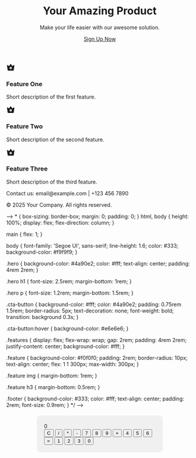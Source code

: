 <!-- <!-- <!DOCTYPE html>
<html lang="en">

<head>
 <meta charset="UTF-8">
 <meta name="viewport" content="width=device-width, initial-scale=1.0">
 <title>Document</title>
</head>

<body>
 <header>
  <h1>My Profile</h1>
  <nav>
   <ul>
    <li><a href="#about-me">About Me</a></li>
    <li><a href="#hobbies">Hobbies</a></li>
    <li><a href="#contact">Contact</a></li>
   </ul>
  </nav>
 </header>
 <section>
  <p>My name is Agun Akindele. I am a software developer with a passion for coding and technology. I enjoy learning new
   programming languages and frameworks to enhance my skills</p>
  <img src="image/myself.jpeg" alt="image of myself">
  <h2>Hobbies</h2>
  <ol>
   <li>Reading</li>
   <li>Traveling</li>
   <li>Coding</li>
   <li>Gaming</li>
  </ol>
 </section>
 <footer>
  <p>Contact me at: <a href="mailto:aguntoroti10@gmail.com">Send me an email </a></p>
 </footer>
</body>
<!-- dont copy my personal project -->

</html>

<!DOCTYPE html>
<html lang="en">

<head>
 <meta charset="UTF-8" />
 <meta name="viewport" content="width=device-width, initial-scale=1.0" />
 <title>Product Landing Page</title>
 <link rel="stylesheet" href="style.css" />
</head>

<body>
 <header class="hero">
  <h1>Your Amazing Product</h1>
  <p>Make your life easier with our awesome solution.</p>
  <a href="#" class="cta-button">Sign Up Now</a>
 </header>

 <main>
  <section class="features">
   <div class="feature">
    <svg xmlns="http://www.w3.org/2000/svg" width="24" height="24" viewBox="0 0 24 24">
     <path fill="currentColor" fill-rule="evenodd"
      d="M12 3a1 1 0 0 1 .832.445l3.471 5.207l4.182-2.51a1 1 0 0 1 1.503 1.01l-2 13A1 1 0 0 1 19 21H5a1 1 0 0 1-.988-.848l-2-13a1 1 0 0 1 1.503-1.01l4.182 2.51l3.471-5.207A1 1 0 0 1 12 3m-1 11a1 1 0 1 1 2 0a1 1 0 0 1-2 0m1-3a3 3 0 1 0 0 6a3 3 0 0 0 0-6"
      clip-rule="evenodd" />
    </svg>
    <h3>Feature One</h3>
    <p>Short description of the first feature.</p>
   </div>
   <div class="feature">
    <svg xmlns="http://www.w3.org/2000/svg" width="24" height="24" viewBox="0 0 24 24">
     <path fill="currentColor" fill-rule="evenodd"
      d="M12 3a1 1 0 0 1 .832.445l3.471 5.207l4.182-2.51a1 1 0 0 1 1.503 1.01l-2 13A1 1 0 0 1 19 21H5a1 1 0 0 1-.988-.848l-2-13a1 1 0 0 1 1.503-1.01l4.182 2.51l3.471-5.207A1 1 0 0 1 12 3m-1 11a1 1 0 1 1 2 0a1 1 0 0 1-2 0m1-3a3 3 0 1 0 0 6a3 3 0 0 0 0-6"
      clip-rule="evenodd" />
    </svg>
    <h3>Feature Two</h3>
    <p>Short description of the second feature.</p>
   </div>
   <div class="feature">
    <svg xmlns="http://www.w3.org/2000/svg" width="24" height="24" viewBox="0 0 24 24">
     <path fill="currentColor" fill-rule="evenodd"
      d="M12 3a1 1 0 0 1 .832.445l3.471 5.207l4.182-2.51a1 1 0 0 1 1.503 1.01l-2 13A1 1 0 0 1 19 21H5a1 1 0 0 1-.988-.848l-2-13a1 1 0 0 1 1.503-1.01l4.182 2.51l3.471-5.207A1 1 0 0 1 12 3m-1 11a1 1 0 1 1 2 0a1 1 0 0 1-2 0m1-3a3 3 0 1 0 0 6a3 3 0 0 0 0-6"
      clip-rule="evenodd" />
    </svg>
    <h3>Feature Three</h3>
    <p>Short description of the third feature.</p>
   </div>
  </section>
 </main>

 <footer class="footer">
  <p>Contact us: email@example.com | +123 456 7890</p>
  <p>&copy; 2025 Your Company. All rights reserved.</p>
 </footer>
</body>

</html> 
-->
* {
  box-sizing: border-box;
  margin: 0;
  padding: 0;
}
html, body {
  height: 100%;
  display: flex;
  flex-direction: column;
}

main {
flex: 1;
}

body {
font-family: 'Segoe UI', sans-serif;
line-height: 1.6;
color: #333;
background-color: #f9f9f9;
}

.hero {
background-color: #4a90e2;
color: #fff;
text-align: center;
padding: 4rem 2rem;
}

.hero h1 {
font-size: 2.5rem;
margin-bottom: 1rem;
}

.hero p {
font-size: 1.2rem;
margin-bottom: 1.5rem;
}

.cta-button {
background-color: #fff;
color: #4a90e2;
padding: 0.75rem 1.5rem;
border-radius: 5px;
text-decoration: none;
font-weight: bold;
transition: background 0.3s;
}

.cta-button:hover {
background-color: #e6e6e6;
}

.features {
display: flex;
flex-wrap: wrap;
gap: 2rem;
padding: 4rem 2rem;
justify-content: center;
background-color: #fff;
}

.feature {
background-color: #f0f0f0;
padding: 2rem;
border-radius: 10px;
text-align: center;
flex: 1 1 300px;
max-width: 300px;
}

.feature img {
margin-bottom: 1rem;
}

.feature h3 {
margin-bottom: 0.5rem;
}

.footer {
background-color: #333;
color: #fff;
text-align: center;
padding: 2rem;
font-size: 0.9rem;
} \*/ -->

<!DOCTYPE html>
<html lang="en">

<head>
 <meta charset="UTF-8">
 <meta name="viewport" content="width=device-width, initial-scale=1.0">
 <title>Calculator App</title>
 <style>
  .calculator {
   width: 300px;
   background-color: #f0f0f0;
   padding: 20px;
   border-radius: 10px;
   margin: 20px auto;
  }

.display {
background-color: #ffffff;
padding: 15px;
margin-bottom: 15px;
text-align: right;
font-size: 24px;
border: 1px solid #cccccc;
border-radius: 5px;
}

.buttons {
display: grid;
grid-template-columns: repeat(4, 1fr);
gap: 10px;
}

button {
padding: 15px;
font-size: 18px;
border: none;
border-radius: 5px;
cursor: pointer;
transition: opacity 0.2s;
}

button:hover {
opacity: 0.8;
}

.clear {
background-color: #ff4444;
color: white;
}

.operator {
background-color: #4CAF50;
color: white;
}

.equals {
background-color: #2196F3;
color: white;
}

.number {
background-color: #e0e0e0;
}

.zero {
grid-column: span 2;
}
</style>

</head>

<body>
 <div class="calculator">
  <div class="display">0</div>
  <div class="buttons">
   <button class="clear">C</button>
   <button class="operator">/</button>
   <button class="operator">*</button>
   <button class="operator">-</button>
   <button class="number">7</button>
   <button class="number">8</button>
   <button class="number">9</button>
   <button class="operator">+</button>
   <button class="number">4</button>
   <button class="number">5</button>
   <button class="number">6</button>
   <button class="equals">=</button>
   <button class="number">1</button>
   <button class="number">2</button>
   <button class="number">3</button>
   <button class="number zero">0</button>
  </div>
 </div>

 <script>
  const display = document.querySelector('.display');
  let currentOperand = '';
  let previousOperand = '';
  let operation = null;

  // Number buttons
  document.querySelectorAll('.number').forEach(button => {
   button.addEventListener('click', () => {
    if (currentOperand === 'Error') currentOperand = '';
    currentOperand += button.textContent;
    updateDisplay();
   });
  });

  // Operator buttons
  document.querySelectorAll('.operator').forEach(button => {
   button.addEventListener('click', () => {
    if (currentOperand === 'Error') return;

    if (currentOperand === '' && previousOperand !== '') {
     operation = button.textContent;
     return;
    }

    if (currentOperand === '') return;

    if (previousOperand !== '') {
     compute();
    }

    operation = button.textContent;
    previousOperand = currentOperand;
    currentOperand = '';
    updateDisplay();
   });
  });

  // Equals button
  document.querySelector('.equals').addEventListener('click', () => {
   if (previousOperand === '' || currentOperand === '' || !operation) return;
   compute();
  });

  // Clear button
  document.querySelector('.clear').addEventListener('click', () => {
   currentOperand = '';
   previousOperand = '';
   operation = null;
   updateDisplay();
  });

  function compute() {
   let computation;
   const prev = parseFloat(previousOperand);
   const current = parseFloat(currentOperand);

   if (isNaN(prev) || isNaN(current)) return;

   switch (operation) {
    case '+':
     computation = prev + current;
     break;
    case '-':
     computation = prev - current;
     break;
    case '*':
     computation = prev * current;
     break;
    case '/':
     if (current === 0) {
      currentOperand = 'Error';
      previousOperand = '';
      operation = null;
      updateDisplay();
      return;
     }
     computation = prev / current;
     break;
    default:
     return;
   }

   currentOperand = computation.toString();
   previousOperand = '';
   operation = null;
   updateDisplay();
  }

  function updateDisplay() {
   display.textContent = currentOperand || '0';
  }
 </script>
</body>

</html>
